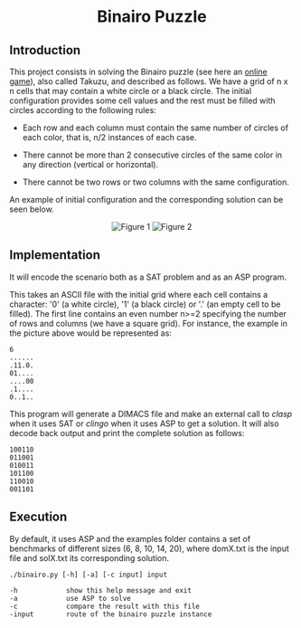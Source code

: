 <h1 align="center">Binairo Puzzle</h1>

## Introduction
This project consists in solving the Binairo puzzle (see here an [online game](https://www.puzzle-binairo.com)), also called
Takuzu, and described as follows. We have a grid of n x n cells that may contain a white circle or a black circle. The initial
configuration provides some cell values and the rest must be filled with circles according to the following rules:

- Each row and each column must contain the same number of circles of each color, that is, n/2 instances of each case.

- There cannot be more than 2 consecutive circles of the same color in any direction (vertical or horizontal).

- There cannot be two rows or two columns with the same configuration.

An example of initial configuration and the corresponding solution can be seen below. 

<div align="center">
  <img alt="Figure 1" src="img/figure1.jpg"/>
  <img alt="Figure 2" src="img/figure2.jpg"/>
</div>

## Implementation

It will encode the scenario both as a SAT problem and as an ASP program.

This takes an ASCII file <inputfile> with the initial grid where each cell contains a character: '0' (a white circle),
'1' (a black circle) or '.' (an empty cell to be filled). The first line contains an even number n>=2 specifying the number of
rows and columns (we have a square grid). For instance, the example in the picture above would be represented as:

```
6
......
.11.0.
01....
....00
.1....
0..1..
```

This program will generate a DIMACS file and make an external call to *clasp* when it uses SAT or *clingo* when it uses ASP
to get a solution. It will also decode back output and print the complete solution as follows:

```
100110
011001
010011
101100
110010
001101
```

## Execution

By default, it uses ASP and the examples folder contains a set of benchmarks of different sizes (6, 8, 10, 14, 20), where
domX.txt is the input file and solX.txt its corresponding solution.

```
./binairo.py [-h] [-a] [-c input] input

-h            show this help message and exit
-a            use ASP to solve
-c            compare the result with this file
-input        route of the binairo puzzle instance

```

